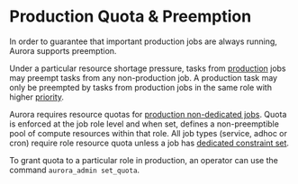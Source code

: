 Production Quota & Preemption
=============================

In order to guarantee that important production jobs are always running, Aurora supports
preemption.

Under a particular resource shortage pressure, tasks from
[production](configuration-reference.md#job-objects) jobs may preempt tasks from any non-production
job. A production task may only be preempted by tasks from production jobs in the same role with
higher [priority](configuration-reference.md#job-objects).

Aurora requires resource quotas for
[production non-dedicated jobs](configuration-reference.md#job-objects). Quota is enforced at
the job role level and when set, defines a non-preemptible pool of compute resources within
that role. All job types (service, adhoc or cron) require role resource quota unless a job has
[dedicated constraint set](deploying-aurora-scheduler.md#dedicated-attribute).

To grant quota to a particular role in production, an operator can use the command
`aurora_admin set_quota`.

